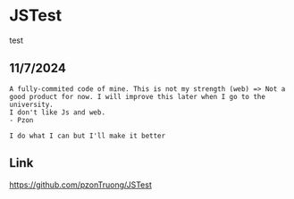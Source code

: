 # JSTest
 test

## 11/7/2024
    A fully-commited code of mine. This is not my strength (web) => Not a good product for now. I will improve this later when I go to the university.
    I don't like Js and web. 
    - Pzon

    I do what I can but I'll make it better

## Link 
https://github.com/pzonTruong/JSTest

